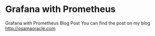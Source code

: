 # Grafana with Prometheus
 Grafana with Prometheus Blog Post 
 You can find the post on my blog http://osamaoracle.com
